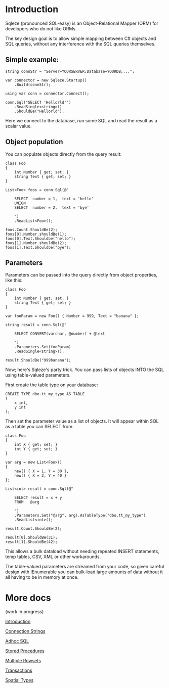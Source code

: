 # Introduction

Sqleze (pronounced SQL-easy) is an Object-Relational Mapper (ORM) for developers who do not like ORMs.

The key design goal is to allow simple mapping between C# objects and SQL queries,
without any interference with the SQL queries themselves.

## Simple example:

```
string connStr = "Server=YOURSERVER;Database=YOURDB;...";

var connector = new Sqleze.Startup()
    .Build(connStr);

using var conn = connector.Connect();

conn.Sql("SELECT 'Hellorld'")
    .ReadSingle<string>()
    .ShouldBe("Hellorld");

```

Here we connect to the database, run some SQL and read the result as a scalar value.

## Object population

You can populate objects directly from the query result:

```
class Foo
{
    int Number { get; set; }
    string Text { get; set; }
}

List<Foo> foos = conn.Sql(@"

    SELECT  number = 1,  text = 'hello'
    UNION
    SELECT  number = 2,  text = 'bye'

    ")
    .ReadList<Foo>();

foos.Count.ShouldBe(2);
foos[0].Number.shouldBe(1);
foos[0].Text.Shouldbe("hello");
foos[1].Number.shouldBe(2);
foos[1].Text.Shouldbe("bye");

```

## Parameters

Parameters can be passed into the query directly from object properties, like this:

```
class Foo
{
    int Number { get; set; }
    string Text { get; set; }
}

var fooParam = new Foo() { Number = 999, Text = "banana" };

string result = conn.Sql(@"

    SELECT CONVERT(varchar, @number) + @text

    ")
    .Parameters.Set(fooParam)
    .ReadSingle<string>();

result.ShouldBe("999banana");

```

Now; here's Sqleze's party trick. You can pass lists of objects INTO the SQL using table-valued parameters.

First create the table type on your database:

```
CREATE TYPE dbo.tt_my_type AS TABLE
(
    x int,
    y int
);
```

Then set the parameter value as a list of objects. It will appear within SQL as a table you can SELECT from.

```
class Foo
{
    int X { get; set; }
    int Y { get; set; }
}

var arg = new List<Foo>()
{
    new() { X = 1, Y = 30 },
    new() { X = 2, Y = 40 }
};

List<int> result = conn.Sql(@"

    SELECT result = x + y
    FROM   @arg

    ")
    .Parameters.Set("@arg", arg).AsTableType("dbo.tt_my_type")
    .ReadList<int>();

result.Count.ShouldBe(2);

result[0].ShouldBe(31);
result[1].ShouldBe(42);
```

This allows a bulk dataload without needing repeated INSERT statements, temp tables,
CSV, XML or other workarounds.

The table-valued parameters are streamed from your code, so given careful design with
IEnumerable you can bulk-load large amounts of data without it all having to be in
memory at once.

# More docs
(work in progress)

[Introduction](/Sqleze.Docs/Introduction.md)

[Connection Strings](/Sqleze.Docs/ConnectionStrings.md)

[Adhoc SQL](/Sqleze.Docs/AdhocSql.md)

[Stored Procedures](/Sqleze.Docs/StoredProcedures.md)

[Multiple Rowsets](/Sqleze.Docs/MultipleRowsets.md)

[Transactions](/Sqleze.Docs/Transactions.md)

[Spatial Types](/Sqleze.Docs/SpatialTypes.md)

